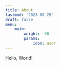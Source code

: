```yaml
---
title: About
lastmod: '2023-08-25'
draft: false
menu:
    main: 
        weight: -90
        params:
            icon: user
---
```


Hello, World!